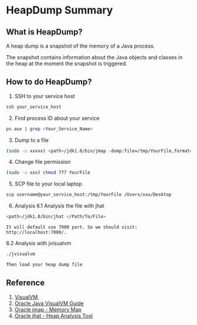 # HeapDump Summary

## What is HeapDump?
A heap dump is a snapshot of the memory of a Java process.

The snapshot contains information about the Java objects and classes in the heap at the moment the snapshot is triggered.

## How to do HeapDump?
1. SSH to your service host
```bash
ssh your_service_host
```

2. Find process ID about your service
```bash
ps aux | grep <Your_Service_Name>
```

3. Dump to a file
```bash
(sudo -u xxxxx) <path>/jdk1.8/bin/jmap -dump:file=/tmp/YourFile,format=b <process-id-to-dump>
```

4. Change file permission
```bash
(sudo -u xxx) chmod 777 YourFile
```

5. SCP file to your local laptop
```bash
scp username@your_service_host:/tmp/YourFile /Users/xxx/Desktop
```

6. Analysis
  6.1 Analysis the file with jhat
```bash
<path>/jdk1.8/bin/jhat </Path/To/File>
```

```
It will default use 7000 port. So we should visit: http://localhost:7000/.
```
  6.2 Analysis with jvisualvm
```bash
./jvisualvm

Then load your heap dump file
```

## Reference
1. [VisualVM](https://visualvm.github.io/).
1. [Oracle Java VisualVM Guide](https://docs.oracle.com/javase/8/docs/technotes/guides/visualvm/heapdump.html)
1. [Oracle jmap - Memory Map](https://docs.oracle.com/javase/7/docs/technotes/tools/share/jmap.html)
1. [Oracle jhat - Heap Analysis Tool](https://docs.oracle.com/javase/8/docs/technotes/tools/unix/jhat.html)
